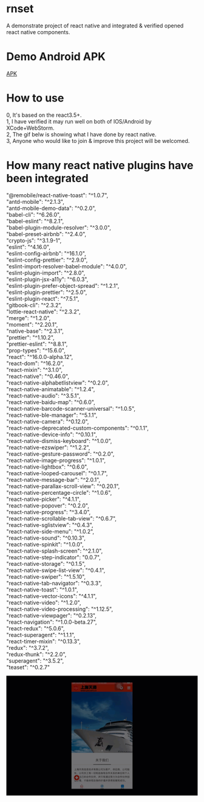 # rnset
A demonstrate project of react native and integrated &amp; verified opened react native components.

# Demo Android APK
[APK](http://www.percent.cn/dl/TJ.apk)
# How to use
0, It's based on the react3.5+.<br>
1, I have verified it may run well on both of IOS/Android by XCode+WebStorm.<br>
2, The gif belw is showing what I have done by react native.<br>
3, Anyone who would like to join & improve this project will be welcomed.<br>

# How many react native plugins have been integrated
 "@remobile/react-native-toast": "^1.0.7",<br>
    "antd-mobile": "^2.1.3",<br>
    "antd-mobile-demo-data": "^0.2.0",<br>
    "babel-cli": "^6.26.0",<br>
    "babel-eslint": "^8.2.1",<br>
    "babel-plugin-module-resolver": "^3.0.0",<br>
    "babel-preset-airbnb": "^2.4.0",<br>
    "crypto-js": "^3.1.9-1",<br>
    "eslint": "^4.16.0",<br>
    "eslint-config-airbnb": "^16.1.0",<br>
    "eslint-config-prettier": "^2.9.0",<br>
    "eslint-import-resolver-babel-module": "^4.0.0",<br>
    "eslint-plugin-import": "^2.8.0",<br>
    "eslint-plugin-jsx-a11y": "^6.0.3",<br>
    "eslint-plugin-prefer-object-spread": "^1.2.1",<br>
    "eslint-plugin-prettier": "^2.5.0",<br>
    "eslint-plugin-react": "^7.5.1",<br>
    "gitbook-cli": "^2.3.2",<br>
    "lottie-react-native": "^2.3.2",<br>
    "merge": "^1.2.0",<br>
    "moment": "^2.20.1",<br>
    "native-base": "^2.3.1",<br>
    "prettier": "^1.10.2",<br>
    "prettier-eslint": "^8.8.1",<br>
    "prop-types": "^15.6.0",<br>
    "react": "^16.0.0-alpha.12",<br>
    "react-dom": "^16.2.0",<br>
    "react-mixin": "^3.1.0",<br>
    "react-native": "^0.46.0",<br>
    "react-native-alphabetlistview": "^0.2.0",<br>
    "react-native-animatable": "^1.2.4",<br>
    "react-native-audio": "^3.5.1",<br>
    "react-native-baidu-map": "^0.6.0",<br>
    "react-native-barcode-scanner-universal": "^1.0.5",<br>
    "react-native-ble-manager": "^5.1.1",<br>
    "react-native-camera": "^0.12.0",<br>
    "react-native-deprecated-custom-components": "^0.1.1",<br>
    "react-native-device-info": "^0.10.1",<br>
    "react-native-dismiss-keyboard": "^1.0.0",<br>
    "react-native-ezswiper": "^1.2.2",<br>
    "react-native-gesture-password": "^0.2.0",<br>
    "react-native-image-progress": "^1.0.1",<br>
    "react-native-lightbox": "^0.6.0",<br>
    "react-native-looped-carousel": "^0.1.7",<br>
    "react-native-message-bar": "^2.0.1",<br>
    "react-native-parallax-scroll-view": "^0.20.1",<br>
    "react-native-percentage-circle": "^1.0.6",<br>
    "react-native-picker": "^4.1.1",<br>
    "react-native-popover": "^0.2.0",<br>
    "react-native-progress": "^3.4.0",<br>
    "react-native-scrollable-tab-view": "^0.6.7",<br>
    "react-native-sglistview": "^0.4.3",<br>
    "react-native-side-menu": "^1.0.2",<br>
    "react-native-sound": "^0.10.3",<br>
    "react-native-spinkit": "^1.0.0",<br>
    "react-native-splash-screen": "^2.1.0",<br>
    "react-native-step-indicator": "0.0.7",<br>
    "react-native-storage": "^0.1.5",<br>
    "react-native-swipe-list-view": "^0.4.1",<br>
    "react-native-swiper": "^1.5.10",<br>
    "react-native-tab-navigator": "^0.3.3",<br>
    "react-native-toast": "^1.0.1",<br>
    "react-native-vector-icons": "^4.1.1",<br>
    "react-native-video": "^1.2.0",<br>
    "react-native-video-processing": "^1.12.5",<br>
    "react-native-viewpager": "^0.2.13",<br>
    "react-navigation": "^1.0.0-beta.27",<br>
    "react-redux": "^5.0.6",<br>
    "react-superagent": "^1.1.1",<br>
    "react-timer-mixin": "^0.13.3",<br>
    "redux": "^3.7.2",<br>
    "redux-thunk": "^2.2.0",<br>
    "superagent": "^3.5.2",<br>
    "teaset": "^0.2.7"<br>


![image](https://github.com/suijunqiang/rnset/blob/master/react_native.gif)   

